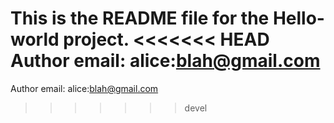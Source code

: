 This is the README file for the Hello-world project.
<<<<<<< HEAD
Author email: alice:blah@gmail.com
=======
Author email: alice:blah@gmail.com
>>>>>>> devel
